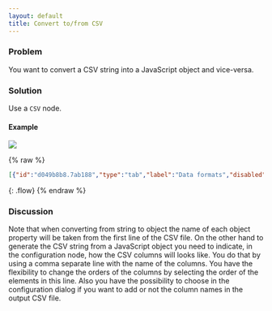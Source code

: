 ```yaml
---
layout: default
title: Convert to/from CSV
---
```


### Problem

You want to convert a CSV string into a JavaScript object and vice-versa.

### Solution

Use a <code class="node">CSV</code> node.

#### Example

![](/images/basic/basic-flow-020.png)

{% raw %}
~~~json
[{"id":"d049b8b8.7ab188","type":"tab","label":"Data formats","disabled":false,"info":""},{"id":"7d055f12.f699a","type":"comment","z":"d049b8b8.7ab188","name":"Convert to/from CSV","info":"","x":170,"y":60,"wires":[]},{"id":"e47fedd8.359f8","type":"csv","z":"d049b8b8.7ab188","name":"CSV to object","sep":",","hdrin":true,"hdrout":"","multi":"mult","ret":"\\n","temp":"","skip":"0","x":440,"y":140,"wires":[["711ecc1f.7a9064"]]},{"id":"c577950b.9e5f18","type":"inject","z":"d049b8b8.7ab188","name":"trigger only","topic":"","payload":"","payloadType":"date","repeat":"","crontab":"","once":false,"onceDelay":0.1,"x":120,"y":140,"wires":[["793a12e7.e85cec"]]},{"id":"711ecc1f.7a9064","type":"debug","z":"d049b8b8.7ab188","name":"object","active":true,"tosidebar":true,"console":false,"tostatus":false,"complete":"payload","x":610,"y":140,"wires":[]},{"id":"c53d1395.70658","type":"debug","z":"d049b8b8.7ab188","name":"CSV","active":true,"tosidebar":true,"console":false,"tostatus":false,"complete":"payload","x":510,"y":200,"wires":[]},{"id":"8c8617dd.275fd8","type":"inject","z":"d049b8b8.7ab188","name":"Object","topic":"","payload":"[{\"city\":\"London\",\"temperature\":17,\"humidity\":40},{\"city\":\"Melbourne\",\"temperature\":35,\"humidity\":60}]","payloadType":"json","repeat":"","crontab":"","once":false,"onceDelay":0.1,"x":110,"y":200,"wires":[["ec9e4101.68b16"]]},{"id":"793a12e7.e85cec","type":"template","z":"d049b8b8.7ab188","name":"CSV","field":"payload","fieldType":"msg","format":"text","syntax":"plain","template":"city,temperature,humidity\nLondon,17,40\nMelbourne,35,60","output":"str","x":270,"y":140,"wires":[["e47fedd8.359f8"]]},{"id":"ec9e4101.68b16","type":"csv","z":"d049b8b8.7ab188","name":"object to CSV","sep":",","hdrin":true,"hdrout":true,"multi":"one","ret":"\\n","temp":"city, temperature, humidity","skip":"0","x":320,"y":200,"wires":[["c53d1395.70658"]]}]
~~~
{: .flow}
{% endraw %}

### Discussion

Note that when converting from string to object the name of each object property will be taken from the first line of the CSV file.
On the other hand to generate the CSV string from a JavaScript object you need to indicate, in the configuration node, how the CSV columns will looks like.
You do that by using a comma separate line with the name of the columns. 
You have the flexibility to change the orders of the columns by selecting the order of the elements in this line.
Also you have the possibility to choose in the configuration dialog if you want to add or not the column names in the output CSV file.
